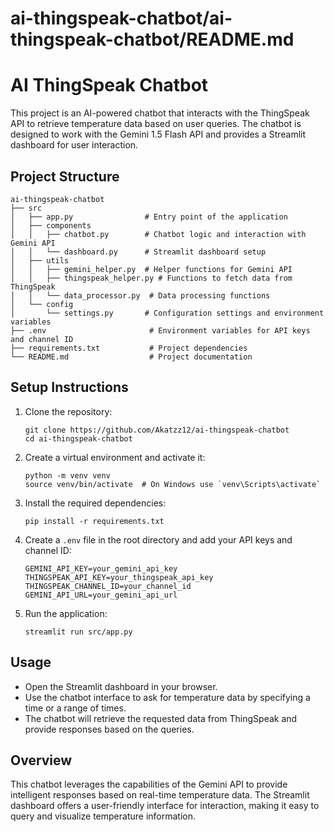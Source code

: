 # ai-thingspeak-chatbot/ai-thingspeak-chatbot/README.md

# AI ThingSpeak Chatbot

This project is an AI-powered chatbot that interacts with the ThingSpeak API to retrieve temperature data based on user queries. The chatbot is designed to work with the Gemini 1.5 Flash API and provides a Streamlit dashboard for user interaction.

## Project Structure

```
ai-thingspeak-chatbot
├── src
│   ├── app.py                # Entry point of the application
│   ├── components
│   │   ├── chatbot.py        # Chatbot logic and interaction with Gemini API
│   │   └── dashboard.py      # Streamlit dashboard setup
│   ├── utils
│   │   ├── gemini_helper.py  # Helper functions for Gemini API
│   │   ├── thingspeak_helper.py # Functions to fetch data from ThingSpeak
│   │   └── data_processor.py  # Data processing functions
│   └── config
│       └── settings.py       # Configuration settings and environment variables
├── .env                       # Environment variables for API keys and channel ID
├── requirements.txt           # Project dependencies
└── README.md                  # Project documentation
```

## Setup Instructions

1. Clone the repository:
   ```
   git clone https://github.com/Akatzz12/ai-thingspeak-chatbot 
   cd ai-thingspeak-chatbot
   ```

2. Create a virtual environment and activate it:
   ```
   python -m venv venv
   source venv/bin/activate  # On Windows use `venv\Scripts\activate`
   ```

3. Install the required dependencies:
   ```
   pip install -r requirements.txt
   ```

4. Create a `.env` file in the root directory and add your API keys and channel ID:
   ```
   GEMINI_API_KEY=your_gemini_api_key
   THINGSPEAK_API_KEY=your_thingspeak_api_key
   THINGSPEAK_CHANNEL_ID=your_channel_id
   GEMINI_API_URL=your_gemini_api_url
   ```

5. Run the application:
   ```
   streamlit run src/app.py
   ```

## Usage

- Open the Streamlit dashboard in your browser.
- Use the chatbot interface to ask for temperature data by specifying a time or a range of times.
- The chatbot will retrieve the requested data from ThingSpeak and provide responses based on the queries.

## Overview

This chatbot leverages the capabilities of the Gemini API to provide intelligent responses based on real-time temperature data. The Streamlit dashboard offers a user-friendly interface for interaction, making it easy to query and visualize temperature information.